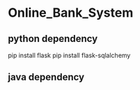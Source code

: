 # Online_Bank_System

## python dependency
pip install flask
pip install flask-sqlalchemy

## java dependency
